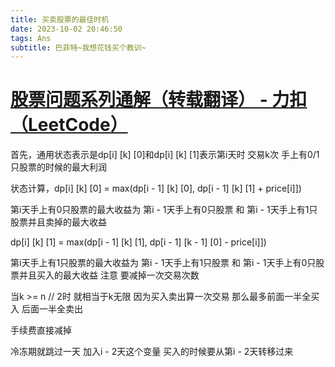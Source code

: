 ```yaml
---
title: 买卖股票的最佳时机
date: 2023-10-02 20:46:50
tags: Ans
subtitle: 巴菲特~我想花钱买个教训~
---
```


# [股票问题系列通解（转载翻译） - 力扣（LeetCode）](https://leetcode.cn/circle/discuss/qiAgHn/)

首先，通用状态表示是dp[i] [k] [0]和dp[i] [k] [1]表示第i天时 交易k次 手上有0/1只股票的时候的最大利润 

状态计算，dp[i] [k] [0] = max(dp[i - 1] [k] [0], dp[i - 1] [k] [1] + price[i]])

第i天手上有0只股票的最大收益为 第i - 1天手上有0只股票 和 第i - 1天手上有1只股票并且卖掉的最大收益 

dp[i] [k] [1] = max(dp[i - 1] [k] [1], dp[i - 1] [k - 1] [0] - price[i]])

第i天手上有1只股票的最大收益为 第i - 1天手上有1只股票 和 第i - 1天手上有0只股票并且买入的最大收益 注意 要减掉一次交易次数

当k >= n // 2时 就相当于k无限 因为买入卖出算一次交易 那么最多前面一半全买入 后面一半全卖出

手续费直接减掉

冷冻期就跳过一天  加入i - 2天这个变量 买入的时候要从第i - 2天转移过来
